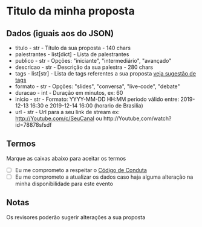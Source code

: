 # Titulo da minha proposta

## Dados (iguais aos do JSON)

- titulo - str - Título da sua proposta - 140 chars
- palestrantes - list[dict] - Lista de palestrantes
- publico - str - Opções: "iniciante", "intermediário", "avançado"
- descricao - str - Descrição da sua palestra - 280 chars
- tags - list[str] - Lista de tags referentes a sua proposta [veja sugestão de tags](#tags)
- formato - str - Opções: "slides", "conversa", "live-code", "debate"
- duracao - int - Duração em minutos, ex: 60
- inicio - str - Formato: YYYY-MM-DD HH:MM periodo válido entre: 2019-12-13 16:30 e 2019-12-14 16:00 (horario de Brasilia)
- url - str - Url para a seu link de stream ex: http://Youtube.com/c/SeuCanal ou http://Youtube,com/watch?id=78878sfsdf

## Termos

Marque as caixas abaixo para aceitar os termos

- [ ] Eu me comprometo a respeitar o [Código de Conduta](https://github.com/pyjamasconf/codigo-de-conduta)
- [ ] Eu me comprometo a atualizar os dados caso haja alguma alteração na minha disponibilidade para este evento

## Notas

Os revisores poderão sugerir alterações a sua proposta  
